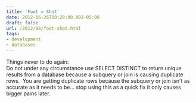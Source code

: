 ```yaml
---
title: 'Foot = Shot'
date: 2012-06-26T00:28:00.002-05:00
draft: false
url: /2012/06/foot-shot.html
tags: 
- development
- databases
---
```


Things never to do again:  
Do not under any circumstance use SELECT DISTINCT to return unique results from a database because a subquery or join is causing duplicate rows.  You are getting duplicate rows because the subquery or join isn't as accurate as it needs to be... stop using this as a quick fix it only causes bigger pains later.